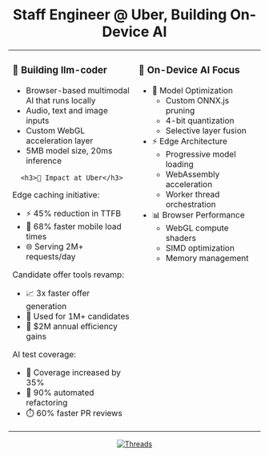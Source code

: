 <h1 align="center">Staff Engineer @ Uber, Building On-Device AI</h1>

<table>
  <tr>
    <td width="50%" valign="top">
      <h3>🚀 Building llm-coder</h3>
      <ul>
        <li>Browser-based multimodal AI that runs locally</li>
        <li>Audio, text and image inputs</li>
        <li>Custom WebGL acceleration layer</li>
        <li>5MB model size, 20ms inference</li>
      </ul>
      
      <h3>💼 Impact at Uber</h3>
      
Edge caching initiative: 
- ⚡️ 45% reduction in TTFB
- 📱 68% faster mobile load times
- 🌐 Serving 2M+ requests/day

Candidate offer tools revamp:
- 📈 3x faster offer generation
- 👥 Used for 1M+ candidates
- 💸 $2M annual efficiency gains

AI test coverage:
- 🎯 Coverage increased by 35%
- 🔄 90% automated refactoring
- ⏱️ 60% faster PR reviews
    </td>
    <td width="50%" valign="top">
      <h3>🎯 On-Device AI Focus</h3>
      <ul>
        <li>🧠 Model Optimization
          <ul>
            <li>Custom ONNX.js pruning</li>
            <li>4-bit quantization</li>
            <li>Selective layer fusion</li>
          </ul>
        </li>
        <li>⚡ Edge Architecture
          <ul>
            <li>Progressive model loading</li>
            <li>WebAssembly acceleration</li>
            <li>Worker thread orchestration</li>
          </ul>
        </li>
        <li>📊 Browser Performance
          <ul>
            <li>WebGL compute shaders</li>
            <li>SIMD optimization</li>
            <li>Memory management</li>
          </ul>
        </li>
      </ul>
    </td>
  </tr>
</table>

<div align="center">
  <a href="https://threads.net/pauldufour">
    <img src="https://img.shields.io/static/v1?style=for-the-badge&message=Follow&color=000000&logo=threads&logoColor=FFFFFF&label=THREADS" alt="Threads"/>
  </a>
</div>

